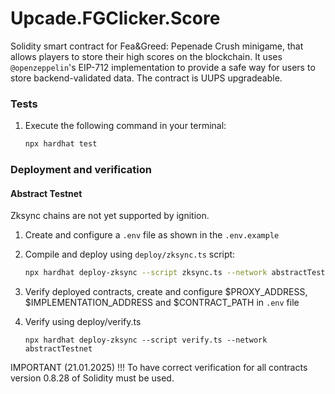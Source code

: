 # Upcade.FGClicker.Score

Solidity smart contract for Fea&Greed: Pepenade Crush minigame, that allows players to store their high scores on the blockchain.
It uses `@openzeppelin`'s EIP-712 implementation to provide a safe way for users to store backend-validated data.
The contract is UUPS upgradeable.

### Tests
1. Execute the following command in your terminal:
    ```bash
    npx hardhat test
    ```
### Deployment and verification

#### Abstract Testnet
Zksync chains are not yet supported by ignition.
1. Create and configure a `.env` file as shown in the `.env.example`
2. Compile and deploy using `deploy/zksync.ts` script:
    ```bash
    npx hardhat deploy-zksync --script zksync.ts --network abstractTestnet
    ```

3. Verify deployed contracts, create and configure $PROXY_ADDRESS, $IMPLEMENTATION_ADDRESS and $CONTRACT_PATH in `.env` file
4. Verify using deploy/verify.ts
    ```
    npx hardhat deploy-zksync --script verify.ts --network abstractTestnet
    ```

IMPORTANT (21.01.2025) !!!
To have correct verification for all contracts version 0.8.28 of Solidity must be used.
